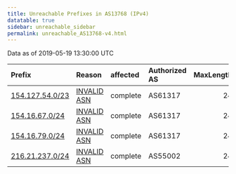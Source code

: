 ```yaml
---
title: Unreachable Prefixes in AS13768 (IPv4)
datatable: true
sidebar: unreachable_sidebar
permalink: unreachable_AS13768-v4.html
---
```


Data as of 2019-05-19 13:30:00 UTC


<div class="datatable-begin"></div>

| Prefix                                                   | Reason                                                                                                 | affected   | Authorized AS   |   MaxLength | Anchor                                           |   unreachable /24s |
|:---------------------------------------------------------|:-------------------------------------------------------------------------------------------------------|:-----------|:----------------|------------:|:-------------------------------------------------|-------------------:|
| [154.127.54.0/23](https://stat.ripe.net/154.127.54.0/23) | [INVALID ASN](https://rpki-validator.ripe.net/announcement-preview?asn=AS13768&prefix=154.127.54.0/23) | complete   | AS61317         |          24 | [AfriNIC](unreachable_AfriNIC_RPKI_Root-v4.html) |                  2 |
| [154.16.67.0/24](https://stat.ripe.net/154.16.67.0/24)   | [INVALID ASN](https://rpki-validator.ripe.net/announcement-preview?asn=AS13768&prefix=154.16.67.0/24)  | complete   | AS61317         |          24 | [AfriNIC](unreachable_AfriNIC_RPKI_Root-v4.html) |                  1 |
| [154.16.79.0/24](https://stat.ripe.net/154.16.79.0/24)   | [INVALID ASN](https://rpki-validator.ripe.net/announcement-preview?asn=AS13768&prefix=154.16.79.0/24)  | complete   | AS61317         |          24 | [AfriNIC](unreachable_AfriNIC_RPKI_Root-v4.html) |                  1 |
| [216.21.237.0/24](https://stat.ripe.net/216.21.237.0/24) | [INVALID ASN](https://rpki-validator.ripe.net/announcement-preview?asn=AS13768&prefix=216.21.237.0/24) | complete   | AS55002         |          24 | [ARIN](unreachable_ARIN-v4.html)                 |                  1 |

<div class="datatable-end"></div>